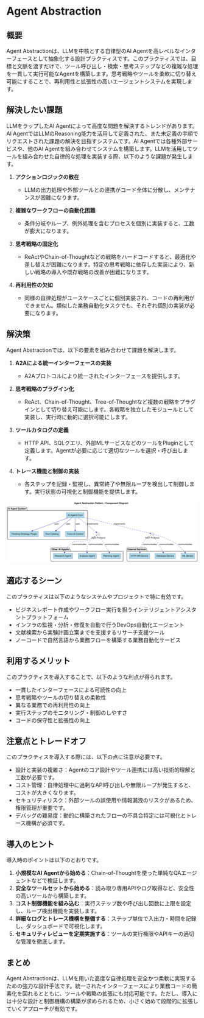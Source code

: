 # Agent Abstraction

## 概要

Agent Abstractionは、LLMを中核とする自律型のAI Agentを高レベルなインターフェースとして抽象化する設計プラクティスです。このプラクティスでは、目標と文脈を渡すだけで、ツール呼び出し・検索・思考ステップなどの複雑な処理を一貫して実行可能なAgentを構築します。思考戦略やツールを柔軟に切り替え可能にすることで、再利用性と拡張性の高いエージェントシステムを実現します。

## 解決したい課題

LLMをラップしたAI Agentによって高度な問題を解決するトレンドがあります。AI AgentではLLMのReasoning能力を活用して定義された、また未定義の手順でリクエストされた課題の解決を目指すシステムです。AI Agentでは各種外部サービスや、他のAI Agentを組み合わせてシステムを構築します。LLMを活用してツールを組み合わせた自律的な処理を実装する際、以下のような課題が発生します。

1. **アクションロジックの散在**
   - LLMの出力処理や外部ツールとの連携がコード全体に分散し、メンテナンスが困難になります。

2. **複雑なワークフローの自動化困難**
   - 条件分岐やループ、例外処理を含むプロセスを個別に実装すると、工数が膨大になります。

3. **思考戦略の固定化**
   - ReActやChain-of-Thoughtなどの戦略をハードコードすると、最適化や差し替えが困難になります。特定の思考戦略に依存した実装により、新しい戦略の導入や既存戦略の改善が困難になります。

4. **再利用性の欠如**
   - 同様の自律処理がユースケースごとに個別実装され、コードの再利用ができません。類似した業務自動化タスクでも、それぞれ個別の実装が必要になります。

## 解決策

Agent Abstractionでは、以下の要素を組み合わせて課題を解決します。

1. **A2Aによる統一インターフェースの実装**
   - A2Aプロトコルにより統一されたインターフェースを提供します。

2. **思考戦略のプラグイン化**
   - ReAct、Chain-of-Thought、Tree-of-Thoughtなど複数の戦略をプラグインとして切り替え可能にします。各戦略を独立したモジュールとして実装し、実行時に動的に選択可能にします。

3. **ツールカタログの定義**
   - HTTP API、SQLクエリ、外部MLサービスなどのツールをPluginとして定義します。Agentが必要に応じて適切なツールを選択・呼び出します。

4. **トレース機能と制御の実装**
   - 各ステップを記録・監視し、異常終了や無限ループを検出して制御します。実行状態の可視化と制御機能を提供します。

![img](uml/images/agent_abstraction_pattern.png)

## 適応するシーン

このプラクティスは以下のようなシステムやプロジェクトで特に有効です。

- ビジネスレポート作成やワークフロー実行を担うインテリジェントアシスタントプラットフォーム
- インフラの監視・分析・修復を自動で行うDevOps自動化エージェント
- 文献検索から実験計画立案までを支援するリサーチ支援ツール
- ノーコードで自然言語から業務フローを構築する業務自動化サービス

## 利用するメリット

このプラクティスを導入することで、以下のような利点が得られます。

- 一貫したインターフェースによる可読性の向上
- 思考戦略やツールの切り替えの柔軟性
- 異なる業務での再利用性の向上
- 実行ステップのモニタリング・制御のしやすさ
- コードの保守性と拡張性の向上

## 注意点とトレードオフ

このプラクティスを導入する際には、以下の点に注意が必要です。

- 設計と実装の複雑さ：Agentのコア設計やツール連携には高い技術的理解と工数が必要です。
- コスト管理：自律処理中に過剰なAPI呼び出しや無限ループが発生すると、コストが大きくなります。
- セキュリティリスク：外部ツールの誤使用や情報漏洩のリスクがあるため、権限管理が重要です。
- デバッグの難易度：動的に構築されたフローの不具合特定には可視化とトレース機構が必須です。

## 導入のヒント

導入時のポイントは以下のとおりです。

1. **小規模なAI Agentから始める**：Chain-of-Thoughtを使った単純なQAエージェントなどで検証します。
2. **安全なツールセットから始める**：読み取り専用APIやログ取得など、安全性の高いツールから構築します。
3. **コスト制御機能を組み込む**：実行ステップ数や呼び出し回数に上限を設定し、ループ検出機能を実装します。
4. **詳細なログとトレース機構を整備する**：ステップ単位で入出力・時間を記録し、ダッシュボードで可視化します。
5. **セキュリティレビューを定期実施する**：ツールの実行権限やAPIキーの適切な管理を徹底します。

## まとめ

Agent Abstractionは、LLMを用いた高度な自律処理を安全かつ柔軟に実現するための強力な設計手法です。統一されたインターフェースにより業務コードの簡素化を図れるとともに、ツールや戦略の拡張にも対応可能です。ただし、導入には十分な設計と制御機構の構築が求められるため、小さく始めて段階的に拡張していくアプローチが有効です。
